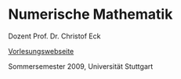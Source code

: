 # Numerische Mathematik

Dozent Prof. Dr. Christof Eck

[Vorlesungswebseite](http://www.mathematik.uni-stuttgart.de/studium/infomat/Numerische-Mathematik-Eck-SS09/)

Sommersemester 2009, Universität Stuttgart
